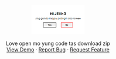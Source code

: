 <div align="center">
  <a href="https://kenzueee.github.io/hands-for-filipinos/">
    <img src="img/readme-3.png" alt="Logo" height="80">
  </a>

  <p align="center">
    Love open mo yung code tas download zip
    <br />
    <a href="https://kenzueee.github.io/loveeeee/">View Demo</a>
    ·
    <a href="https://github.com/Kenzueee/loveeeee/issues">Report Bug</a>
    ·
    <a href="https://github.com/Kenzueee/loveeeee/issues">Request Feature</a>
  </p>
</div>
